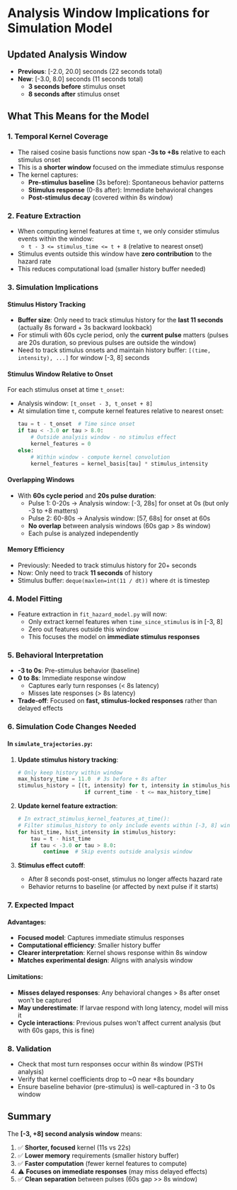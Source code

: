 # Analysis Window Implications for Simulation Model

## Updated Analysis Window
- **Previous**: [-2.0, 20.0] seconds (22 seconds total)
- **New**: [-3.0, 8.0] seconds (11 seconds total)
  - **3 seconds before** stimulus onset
  - **8 seconds after** stimulus onset

## What This Means for the Model

### 1. **Temporal Kernel Coverage**
- The raised cosine basis functions now span **-3s to +8s** relative to each stimulus onset
- This is a **shorter window** focused on the immediate stimulus response
- The kernel captures:
  - **Pre-stimulus baseline** (3s before): Spontaneous behavior patterns
  - **Stimulus response** (0-8s after): Immediate behavioral changes
  - **Post-stimulus decay** (covered within 8s window)

### 2. **Feature Extraction**
- When computing kernel features at time `t`, we only consider stimulus events within the window:
  - `t - 3 <= stimulus_time <= t + 8` (relative to nearest onset)
- Stimulus events outside this window have **zero contribution** to the hazard rate
- This reduces computational load (smaller history buffer needed)

### 3. **Simulation Implications**

#### Stimulus History Tracking
- **Buffer size**: Only need to track stimulus history for the **last 11 seconds** (actually 8s forward + 3s backward lookback)
- For stimuli with 60s cycle period, only the **current pulse** matters (pulses are 20s duration, so previous pulses are outside the window)
- Need to track stimulus onsets and maintain history buffer: `[(time, intensity), ...]` for window [-3, 8] seconds

#### Stimulus Window Relative to Onset
For each stimulus onset at time `t_onset`:
- Analysis window: `[t_onset - 3, t_onset + 8]`
- At simulation time `t`, compute kernel features relative to nearest onset:
  ```python
  tau = t - t_onset  # Time since onset
  if tau < -3.0 or tau > 8.0:
      # Outside analysis window - no stimulus effect
      kernel_features = 0
  else:
      # Within window - compute kernel convolution
      kernel_features = kernel_basis[tau] * stimulus_intensity
  ```

#### Overlapping Windows
- With **60s cycle period** and **20s pulse duration**:
  - Pulse 1: 0-20s → Analysis window: [-3, 28s] for onset at 0s (but only -3 to +8 matters)
  - Pulse 2: 60-80s → Analysis window: [57, 68s] for onset at 60s
  - **No overlap** between analysis windows (60s gap > 8s window)
  - Each pulse is analyzed independently

#### Memory Efficiency
- Previously: Needed to track stimulus history for 20+ seconds
- Now: Only need to track **11 seconds** of history
- Stimulus buffer: `deque(maxlen=int(11 / dt))` where `dt` is timestep

### 4. **Model Fitting**
- Feature extraction in `fit_hazard_model.py` will now:
  - Only extract kernel features when `time_since_stimulus` is in [-3, 8]
  - Zero out features outside this window
  - This focuses the model on **immediate stimulus responses**

### 5. **Behavioral Interpretation**
- **-3 to 0s**: Pre-stimulus behavior (baseline)
- **0 to 8s**: Immediate response window
  - Captures early turn responses (< 8s latency)
  - Misses late responses (> 8s latency)
- **Trade-off**: Focused on **fast, stimulus-locked responses** rather than delayed effects

### 6. **Simulation Code Changes Needed**

#### In `simulate_trajectories.py`:

1. **Update stimulus history tracking**:
   ```python
   # Only keep history within window
   max_history_time = 11.0  # 3s before + 8s after
   stimulus_history = [(t, intensity) for t, intensity in stimulus_history 
                        if current_time - t <= max_history_time]
   ```

2. **Update kernel feature extraction**:
   ```python
   # In extract_stimulus_kernel_features_at_time():
   # Filter stimulus_history to only include events within [-3, 8] window
   for hist_time, hist_intensity in stimulus_history:
       tau = t - hist_time
       if tau < -3.0 or tau > 8.0:
           continue  # Skip events outside analysis window
   ```

3. **Stimulus effect cutoff**:
   - After 8 seconds post-onset, stimulus no longer affects hazard rate
   - Behavior returns to baseline (or affected by next pulse if it starts)

### 7. **Expected Impact**

#### Advantages:
- **Focused model**: Captures immediate stimulus responses
- **Computational efficiency**: Smaller history buffer
- **Clearer interpretation**: Kernel shows response within 8s window
- **Matches experimental design**: Aligns with analysis window

#### Limitations:
- **Misses delayed responses**: Any behavioral changes > 8s after onset won't be captured
- **May underestimate**: If larvae respond with long latency, model will miss it
- **Cycle interactions**: Previous pulses won't affect current analysis (but with 60s gaps, this is fine)

### 8. **Validation**
- Check that most turn responses occur within 8s window (PSTH analysis)
- Verify that kernel coefficients drop to ~0 near +8s boundary
- Ensure baseline behavior (pre-stimulus) is well-captured in -3 to 0s window

## Summary
The **[-3, +8] second analysis window** means:
1. ✅ **Shorter, focused** kernel (11s vs 22s)
2. ✅ **Lower memory** requirements (smaller history buffer)
3. ✅ **Faster computation** (fewer kernel features to compute)
4. ⚠️ **Focuses on immediate responses** (may miss delayed effects)
5. ✅ **Clean separation** between pulses (60s gap >> 8s window)

